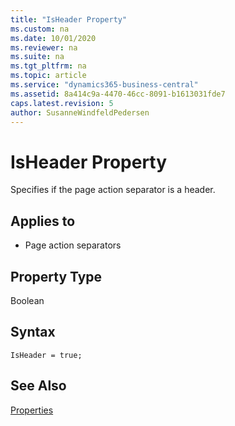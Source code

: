 ```yaml
---
title: "IsHeader Property"
ms.custom: na
ms.date: 10/01/2020
ms.reviewer: na
ms.suite: na
ms.tgt_pltfrm: na
ms.topic: article
ms.service: "dynamics365-business-central"
ms.assetid: 8a414c9a-4470-46cc-8091-b1613031fde7
caps.latest.revision: 5
author: SusanneWindfeldPedersen
---
```


# IsHeader Property

Specifies if the page action separator is a header.
  
## Applies to  

- Page action separators
  
## Property Type

Boolean

## Syntax

```AL
IsHeader = true;
```
 
  
## See Also

[Properties](devenv-properties.md)
